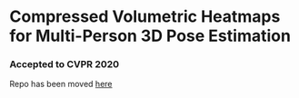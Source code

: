 # Compressed Volumetric Heatmaps for Multi-Person 3D Pose Estimation
### Accepted to CVPR 2020

Repo has been moved [here](https://github.com/fabbrimatteo/LoCO)
